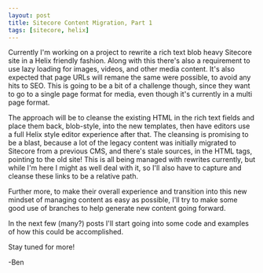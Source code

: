 ```yaml
---
layout: post
title: Sitecore Content Migration, Part 1
tags: [sitecore, helix]
---
```


Currently I'm working on a project to rewrite a rich text blob heavy Sitecore site in a Helix friendly fashion.  Along with this there's also a requirement to use lazy loading for images, videos, and other media content. It's also expected that page URLs will remane the same were possible, to avoid any hits to SEO.  This is going to be a bit of a challenge though, since they want to go to a single page format for media, even though it's currently in a multi page format.

The approach will be to cleanse the existing HTML in the rich text fields and place them back, blob-style, into the new templates, then have editors use a full Helix style editor experience after that.  The cleansing is promising to be a blast, because a lot of the legacy content was initially migrated to Sitecore from a previous CMS, and there's stale sources, in the HTML tags, pointing to the old site! This is all being managed with rewrites currently, but while I'm here I might as well deal with it, so I'll also have to capture and cleanse these links to be a relative path.

Further more, to make their overall experience and transition into this new mindset of managing content as easy as possible, I'll try to make some good use of branches to help generate new content going forward.

In the next few (many?) posts I'll start going into some code and examples of how this could be accomplished.

Stay tuned for more!

-Ben